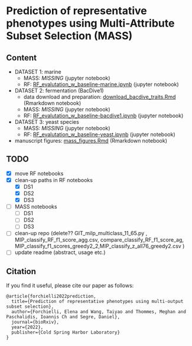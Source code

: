 # Prediction of representative phenotypes using Multi-Attribute Subset Selection (MASS)

## Content
 - DATASET 1: marine
     - MASS: _MISSING_ (jupyter notebook)
     - RF: [RF_evalutation_w_baseline-marine.ipynb](./Code/RF_evalutation_w_baseline-marine.ipynb) (jupyter notebook)
 - DATASET 2: fermentation (BacDive1)
     - data download and preparation: [download_bacdive_traits.Rmd](./Code/download_bacdive_traits.Rmd) (Rmarkdown notebook)
     - MASS: _MISSING_ (jupyter notebook)
     - RF: [RF_evalutation_w_baseline-bacdive1.ipynb](./Code/RF_evalutation_w_baseline-bacdive1.ipynb) (jupyter notebook)
 - DATASET 3: yeast species
     - MASS: _MISSING_ (jupyter notebook)
     - RF: [RF_evalutation_w_baseline-yeast.ipynb](./Code/RF_evalutation_w_baseline-yeast.ipynb) (jupyter notebook)
 - manuscript figures: [mass_figures.Rmd](./Code/mass_figures.Rmd)  (Rmarkdown notebook)
 
## TODO 
 - [x] move RF notebooks
 - [x] clean-up paths in RF notebooks
     - [x] DS1
     - [x] DS2
     - [x] DS3
 - [ ] MASS notebooks
     - [ ] DS1
     - [ ] DS2
     - [ ] DS3
  - [ ] clean-up repo (delete?? GIT_milp_multiclass_11_65.py , MIP_classify_RF_f1_score_agg.csv, compare_classify_RF_f1_score_ag, MIP_classify_f1_scores_greedy2_2,MIP_classify_z_all76_greedy2.csv )
 - [ ] update readme (abstract, usage etc.)

## Citation
If you find it useful, please cite our paper as follows:

```
@article{forchielli2022prediction,
  title={Prediction of representative phenotypes using multi-output subset selection},
  author={Forchielli, Elena and Wang, Taiyao and Thommes, Meghan and Paschalidis, Ioannis Ch and Segre, Daniel},
  journal={bioRxiv},
  year={2022},
  publisher={Cold Spring Harbor Laboratory}
}
```
